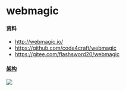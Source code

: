 # webmagic

#### 资料
- <http://webmagic.io/>
- <https://github.com/code4craft/webmagic>
- <https://gitee.com/flashsword20/webmagic>

#### [架构](http://webmagic.io/docs/zh/posts/ch1-overview/architecture.html)
![](http://code4craft.github.io/images/posts/webmagic.png)
